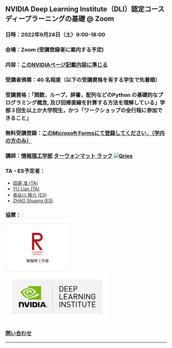 ## NVIDIA Deep Learning Institute（DLI）認定コース ディープラーニングの基礎 @ Zoom
### 日時：2022年9月24日（土）9:00-18:00
### 会場：Zoom (受講登録者に案内する予定)
### 内容：<a href="https://www.nvidia.com/ja-jp/training/instructor-led-workshops/fundamentals-of-deep-learning/" target="_blank">このNVIDIAページ記載内容に準じる</a>
### 受講者規模：40 名程度（以下の受講資格を有する学生で先着順）
### 受講資格：「関数，ループ，辞書，配列などのPython の基礎的なプログラミング概念, 及び回帰直線を計算する方法を理解している」学部３回生以上か大学院生，かつ「ワークショップの全行程に参加できること」
### 無料受講登録：<a href="https://forms.office.com/r/1unMcUm11T" target="_blank">このMicrosoft Formsにて登録してください．（学内の方のみ）</a> 
### 講師：<a href="http://www.ritsumei.ac.jp/ise/" target="_blank">情報理工学部</a> <a href="http://www.ice.ci.ritsumei.ac.jp/~ruck/" target="_blank">ターウォンマット ラック</a> <a href="https://courses.nvidia.com/certificates/1ee852e7075945b2bd65439799336b8e/"><img alt="Qries" src="http://www.ice.ci.ritsumei.ac.jp/~ruck/images/17_DeepLearningInstitute_Logo_R1_RBG_University_Ambassador-01.png" height="50"></a>
### TA・ES予定者：
 * <a href="https://learn.next.courses.nvidia.com/certificates/8b6163a105a64f878368380ed20e4958" target="_blank">田邉 准 (TA)</a>
 * <a href="" target="_blank">YU Lian (TA)</a>
 * <a href="https://courses.nvidia.com/certificates/89ae39d63ede471c802c18aa96423b4f/" target="_blank">長谷川 稜介 (ES)</a>
 * <a href="" target="_blank">ZHAO Shuang (ES)</a>
### 協賛：
<a href="http://www.ritsumei.ac.jp/ise/"><img alt="Qries" src="../ise.gif" height="150"></a>
<a href="https://www.nvidia.com/ja-jp/training/"><img alt="Qries" src="../dli.png" height="150"></a>
### [問い合わせ](mailto:dli-ws@ice.ci.ritsumei.ac.jp)
------------------------------------------------------------------------

